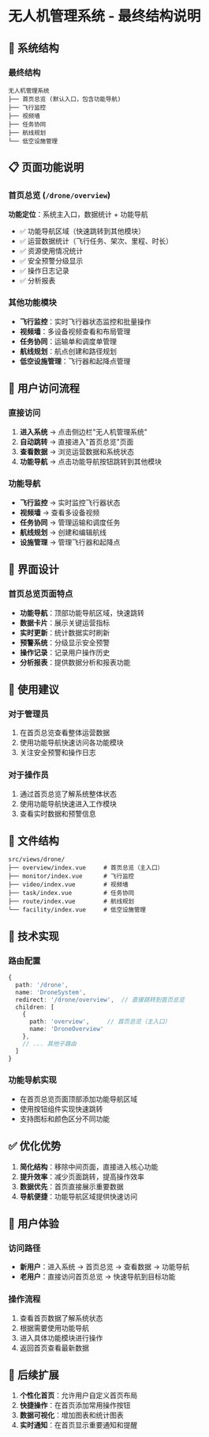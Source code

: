 # 无人机管理系统 - 最终结构说明

## 🎯 系统结构

### 最终结构
```
无人机管理系统
├── 首页总览 (默认入口，包含功能导航)
├── 飞行监控
├── 视频墙
├── 任务协同
├── 航线规划
└── 低空设施管理
```

## 📋 页面功能说明

### 首页总览 (`/drone/overview`)
**功能定位**：系统主入口，数据统计 + 功能导航
- ✅ 功能导航区域（快速跳转到其他模块）
- ✅ 运营数据统计（飞行任务、架次、里程、时长）
- ✅ 资源使用情况统计
- ✅ 安全预警分级显示
- ✅ 操作日志记录
- ✅ 分析报表

### 其他功能模块
- **飞行监控**：实时飞行器状态监控和批量操作
- **视频墙**：多设备视频查看和布局管理
- **任务协同**：运输单和调度单管理
- **航线规划**：航点创建和路径规划
- **低空设施管理**：飞行器和起降点管理

## 🔄 用户访问流程

### 直接访问
1. **进入系统** → 点击侧边栏"无人机管理系统"
2. **自动跳转** → 直接进入"首页总览"页面
3. **查看数据** → 浏览运营数据和系统状态
4. **功能导航** → 点击功能导航按钮跳转到其他模块

### 功能导航
- **飞行监控** → 实时监控飞行器状态
- **视频墙** → 查看多设备视频
- **任务协同** → 管理运输和调度任务
- **航线规划** → 创建和编辑航线
- **设施管理** → 管理飞行器和起降点

## 🎨 界面设计

### 首页总览页面特点
- **功能导航**：顶部功能导航区域，快速跳转
- **数据卡片**：展示关键运营指标
- **实时更新**：统计数据实时刷新
- **预警系统**：分级显示安全预警
- **操作记录**：记录用户操作历史
- **分析报表**：提供数据分析和报表功能

## 🚀 使用建议

### 对于管理员
1. 在首页总览查看整体运营数据
2. 使用功能导航快速访问各功能模块
3. 关注安全预警和操作日志

### 对于操作员
1. 通过首页总览了解系统整体状态
2. 使用功能导航快速进入工作模块
3. 查看实时数据和预警信息

## 📁 文件结构

```
src/views/drone/
├── overview/index.vue     # 首页总览（主入口）
├── monitor/index.vue      # 飞行监控
├── video/index.vue        # 视频墙
├── task/index.vue         # 任务协同
├── route/index.vue        # 航线规划
└── facility/index.vue     # 低空设施管理
```

## 🔧 技术实现

### 路由配置
```typescript
{
  path: '/drone',
  name: 'DroneSystem',
  redirect: '/drone/overview',  // 直接跳转到首页总览
  children: [
    {
      path: 'overview',     // 首页总览（主入口）
      name: 'DroneOverview'
    },
    // ... 其他子路由
  ]
}
```

### 功能导航实现
- 在首页总览页面顶部添加功能导航区域
- 使用按钮组件实现快速跳转
- 支持图标和颜色区分不同功能

## ✅ 优化优势

1. **简化结构**：移除中间页面，直接进入核心功能
2. **提升效率**：减少页面跳转，提高操作效率
3. **数据优先**：首页直接展示重要数据
4. **导航便捷**：功能导航区域提供快速访问

## 🎯 用户体验

### 访问路径
- **新用户**：进入系统 → 首页总览 → 查看数据 → 功能导航
- **老用户**：直接访问首页总览 → 快速导航到目标功能

### 操作流程
1. 查看首页数据了解系统状态
2. 根据需要使用功能导航
3. 进入具体功能模块进行操作
4. 返回首页查看最新数据

## 🔄 后续扩展

1. **个性化首页**：允许用户自定义首页布局
2. **快捷操作**：在首页添加常用操作按钮
3. **数据可视化**：增加图表和统计图表
4. **实时通知**：在首页显示重要通知和提醒 